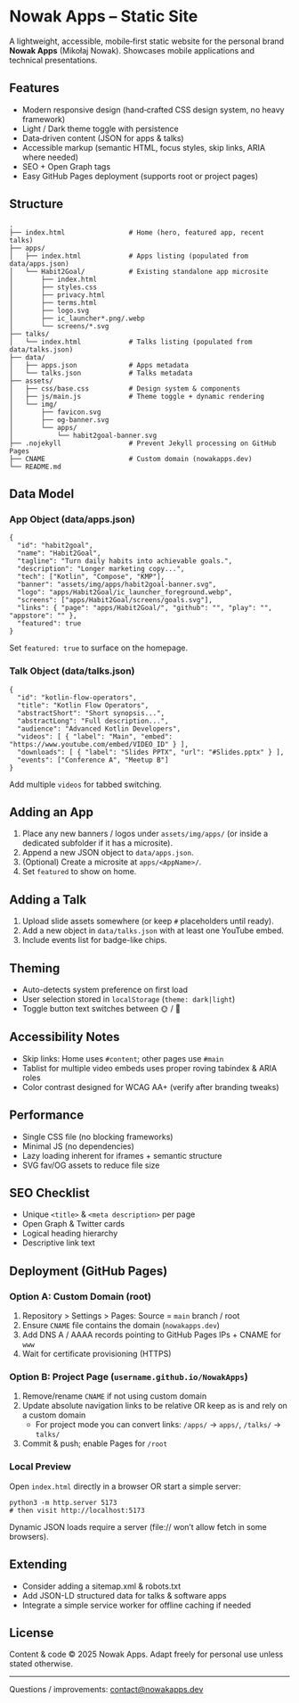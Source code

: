 # Nowak Apps – Static Site

A lightweight, accessible, mobile‑first static website for the personal brand **Nowak Apps** (Mikołaj Nowak). Showcases mobile applications and technical presentations.

## Features
- Modern responsive design (hand‑crafted CSS design system, no heavy framework)
- Light / Dark theme toggle with persistence
- Data‑driven content (JSON for apps & talks)
- Accessible markup (semantic HTML, focus styles, skip links, ARIA where needed)
- SEO + Open Graph tags
- Easy GitHub Pages deployment (supports root or project pages)

## Structure
```
.
├── index.html                # Home (hero, featured app, recent talks)
├── apps/
│   ├── index.html            # Apps listing (populated from data/apps.json)
│   └── Habit2Goal/           # Existing standalone app microsite
│       ├── index.html
│       ├── styles.css
│       ├── privacy.html
│       ├── terms.html
│       ├── logo.svg
│       ├── ic_launcher*.png/.webp
│       └── screens/*.svg
├── talks/
│   └── index.html            # Talks listing (populated from data/talks.json)
├── data/
│   ├── apps.json             # Apps metadata
│   └── talks.json            # Talks metadata
├── assets/
│   ├── css/base.css          # Design system & components
│   ├── js/main.js            # Theme toggle + dynamic rendering
│   └── img/
│       ├── favicon.svg
│       ├── og-banner.svg
│       └── apps/
│           └── habit2goal-banner.svg
├── .nojekyll                 # Prevent Jekyll processing on GitHub Pages
├── CNAME                     # Custom domain (nowakapps.dev)
└── README.md
```

## Data Model
### App Object (data/apps.json)
```
{
  "id": "habit2goal",
  "name": "Habit2Goal",
  "tagline": "Turn daily habits into achievable goals.",
  "description": "Longer marketing copy...",
  "tech": ["Kotlin", "Compose", "KMP"],
  "banner": "assets/img/apps/habit2goal-banner.svg",
  "logo": "apps/Habit2Goal/ic_launcher_foreground.webp",
  "screens": ["apps/Habit2Goal/screens/goals.svg"],
  "links": { "page": "apps/Habit2Goal/", "github": "", "play": "", "appstore": "" },
  "featured": true
}
```
Set `featured: true` to surface on the homepage.

### Talk Object (data/talks.json)
```
{
  "id": "kotlin-flow-operators",
  "title": "Kotlin Flow Operators",
  "abstractShort": "Short synopsis...",
  "abstractLong": "Full description...",
  "audience": "Advanced Kotlin Developers",
  "videos": [ { "label": "Main", "embed": "https://www.youtube.com/embed/VIDEO_ID" } ],
  "downloads": [ { "label": "Slides PPTX", "url": "#Slides.pptx" } ],
  "events": ["Conference A", "Meetup B"]
}
```
Add multiple `videos` for tabbed switching.

## Adding an App
1. Place any new banners / logos under `assets/img/apps/` (or inside a dedicated subfolder if it has a microsite).
2. Append a new JSON object to `data/apps.json`.
3. (Optional) Create a microsite at `apps/<AppName>/`.
4. Set `featured` to show on home.

## Adding a Talk
1. Upload slide assets somewhere (or keep `#` placeholders until ready).
2. Add a new object in `data/talks.json` with at least one YouTube embed.
3. Include events list for badge-like chips.

## Theming
- Auto-detects system preference on first load
- User selection stored in `localStorage` (`theme: dark|light`)
- Toggle button text switches between 🌞 / 🌙

## Accessibility Notes
- Skip links: Home uses `#content`; other pages use `#main`
- Tablist for multiple video embeds uses proper roving tabindex & ARIA roles
- Color contrast designed for WCAG AA+ (verify after branding tweaks)

## Performance
- Single CSS file (no blocking frameworks)
- Minimal JS (no dependencies)
- Lazy loading inherent for iframes + semantic structure
- SVG fav/OG assets to reduce file size

## SEO Checklist
- Unique `<title>` & `<meta description>` per page
- Open Graph & Twitter cards
- Logical heading hierarchy
- Descriptive link text

## Deployment (GitHub Pages)
### Option A: Custom Domain (root)
1. Repository > Settings > Pages: Source = `main` branch / root
2. Ensure `CNAME` file contains the domain (`nowakapps.dev`)
3. Add DNS A / AAAA records pointing to GitHub Pages IPs + CNAME for `www`
4. Wait for certificate provisioning (HTTPS)

### Option B: Project Page (`username.github.io/NowakApps`)
1. Remove/rename `CNAME` if not using custom domain
2. Update absolute navigation links to be relative OR keep as is and rely on a custom domain
   - For project mode you can convert links: `/apps/` → `apps/`, `/talks/` → `talks/`
3. Commit & push; enable Pages for `/root`

### Local Preview
Open `index.html` directly in a browser OR start a simple server:
```
python3 -m http.server 5173
# then visit http://localhost:5173
```
Dynamic JSON loads require a server (file:// won’t allow fetch in some browsers).

## Extending
- Consider adding a sitemap.xml & robots.txt
- Add JSON-LD structured data for talks & software apps
- Integrate a simple service worker for offline caching if needed

## License
Content & code © 2025 Nowak Apps. Adapt freely for personal use unless stated otherwise.

---
Questions / improvements: contact@nowakapps.dev
